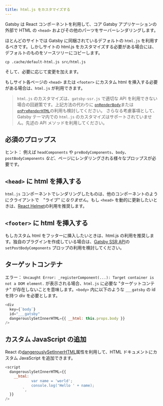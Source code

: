 ```yaml
---
title: html.js をカスタマイズする
---
```


Gatsby は React コンポーネントを利用して、コア Gatsby アプリケーションの外部で HTML の `<head>` およびその他のパーツをサーバーレンダリングします。

ほとんどのサイトでは Gatsby に同梱されているデフォルトの `html.js` を利用するべきです。しかしサイトの html.js をカスタマイズする必要がある場合には、デフォルトのものをソースツリーにコピーします。

```shell
cp .cache/default-html.js src/html.js
```

そして、必要に応じて変更を加えます。

もしサイト各ページの `<head>` または `<footer>` にカスタム html を挿入する必要がある場合は、`html.js` が利用できます。

> `html.js` のカスタマイズは、`gatsby-ssr.js` で適切な API を利用できない場合の回避策です。上記方法の代わりに [`onRenderBody`](/docs/ssr-apis/#onRenderBody)または [`onPreRenderHTML`](/docs/ssr-apis/#onPreRenderHTML)の利用も検討してください。
> さらなる考慮事項として、Gatsby テーマ内での `html.js` のカスタマイズはサポートされていません。先述の API メソッドを利用してください。

## 必須のプロップス

ヒント： 例えば `headComponents` や `preBodyComponents`、`body`、`postBodyComponents` *など*、ページにレンダリングされる様々なプロップスが必要です。

## `<head>` に html を挿入する

`html.js` コンポーネントでレンダリングしたものは、他のコンポーネントのようにクライアントで　"ライブ" に*なりません*。もし `<head>` を動的に更新したいときは、[React Helmet](/packages/gatsby-plugin-react-helmet/)の利用を推奨します。

## `<footer>` に html を挿入する

もしカスタム html をフッターに挿入したいときは、html.js の利用を推奨します。独自のプラグインを作成している場合は、[Gatsby SSR API](/docs/ssr-apis/)の `setPostBodyComponents` プロップの利用を検討してください。

## ターゲットコンテナ

エラー： `Uncaught Error: _registerComponent(...): Target container is not a DOM element.` が表示される場合、`html.js` に必要な "ターゲットコンテナ" が存在しないことを意味します。`<body>` 内に以下のような `___gatsby` の id を持つ div を必要とします。

```jsx:title=src/html.js
<div
  key={`body`}
  id="___gatsby"
  dangerouslySetInnerHTML={{ __html: this.props.body }}
/>
```

## カスタム JavaScript の追加

React の[dangerouslySetInnerHTML](https://reactjs.org/docs/dom-elements.html#dangerouslysetinnerhtml)属性を利用して、HTML ドキュメントにカスタム JavaScript を追加できます。

```jsx:title=src/html.js
<script
  dangerouslySetInnerHTML={{
    __html: `
            var name = 'world';
            console.log('Hello ' + name);
        `,
  }}
/>
```
